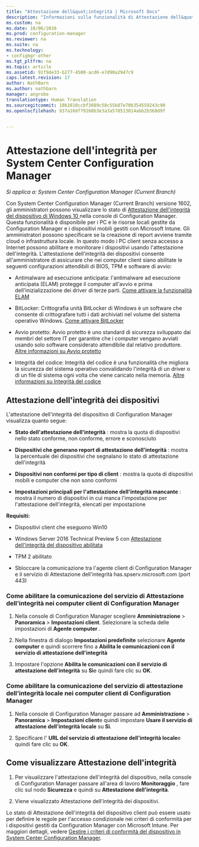 ```yaml
---
title: "Attestazione dell&quot;integrità | Microsoft Docs"
description: "Informazioni sulla funzionalità di Attestazione dell&quot;integrità del dispositivo visibile nella console di Configuration Manager."
ms.custom: na
ms.date: 10/06/2016
ms.prod: configuration-manager
ms.reviewer: na
ms.suite: na
ms.technology:
- configmgr-other
ms.tgt_pltfrm: na
ms.topic: article
ms.assetid: 91f9de33-b277-4500-acd6-e7d90a2947c9
caps.latest.revision: 17
author: NathBarn
ms.author: nathbarn
manager: angrobe
translationtype: Human Translation
ms.sourcegitcommit: 10b1010ccbf3889c58c55b87e70b354559243c90
ms.openlocfilehash: 937a168f79168b3e3a3a578513814abb2b368d9f


---
```

# <a name="health-attestation-for-system-center-configuration-manager"></a>Attestazione dell'integrità per System Center Configuration Manager

*Si applica a: System Center Configuration Manager (Current Branch)*

Con System Center Configuration Manager (Current Branch) versione 1602, gli amministratori possono visualizzare lo stato di [Attestazione dell'integrità del dispositivo di Windows 10 ](https://technet.microsoft.com/library/mt592023.aspx) nella console di Configuration Manager.  Questa funzionalità è disponibile per i PC e le risorse locali gestite da Configuration Manager e i dispositivi mobili gestiti con Microsoft Intune. Gli amministratori possono specificare se la creazione di report avviene tramite cloud o infrastruttura locale. In questo modo i PC client senza accesso a Internet possono abilitare e monitorare i dispositivi usando l'attestazione dell'integrità. L'attestazione dell'integrità dei dispositivi consente all'amministratore di assicurare che nei computer client siano abilitate le seguenti configurazioni attendibili di BIOS, TPM e software di avvio:  

-   Antimalware ad esecuzione anticipata: l'antimalware ad esecuzione anticipata (ELAM) protegge il computer all'avvio e prima dell'inizializzazione dei driver di terze parti. [Come attivare la funzionalità ELAM](https://gallery.technet.microsoft.com/How-to-turn-on-Early-84552ec5)  

-   BitLocker: Crittografia unità BitLocker di Windows è un software che consente di crittografare tutti i dati archiviati nel volume del sistema operativo Windows.  [Come attivare BitLocker](https://gallery.technet.microsoft.com/How-to-turn-on-BitLocker-34294d3d)  

-   Avvio protetto: Avvio protetto è uno standard di sicurezza sviluppato dai membri del settore IT per garantire che i computer vengano avviati usando solo software considerato attendibile dal relativo produttore. [Altre informazioni su Avvio protetto](https://technet.microsoft.com/library/hh824987.aspx)  

-   Integrità del codice: Integrità del codice è una funzionalità che migliora la sicurezza del sistema operativo convalidando l'integrità di un driver o di un file di sistema ogni volta che viene caricato nella memoria. [Altre informazioni su Integrità del codice](https://technet.microsoft.com/library/dd348642.aspx)  



##  <a name="device-health-attestation"></a>Attestazione dell'integrità dei dispositivi  
 L'attestazione dell'integrità del dispositivo di Configuration Manager visualizza quanto segue:  

-   **Stato dell'attestazione dell'integrità** : mostra la quota di dispositivi nello stato conforme, non conforme, errore e sconosciuto  

-   **Dispositivi che generano report di attestazione dell'integrità** : mostra la percentuale dei dispositivi che segnalano lo stato di attestazione dell'integrità  

-   **Dispositivi non conformi per tipo di client** : mostra la quota di dispositivi mobili e computer che non sono conformi  

-   **Impostazioni principali per l'attestazione dell'integrità mancante** : mostra il numero di dispositivi in cui manca l'impostazione per l'attestazione dell'integrità, elencati per impostazione  

 **Requisiti:**  

-   Dispositivi client che eseguono Win10  

-   Windows Server 2016 Technical Preview 5 con [Attestazione dell'integrità del dispositivo abilitata](https://technet.microsoft.com/windows-server-docs/security/device-health-attestation)

-    TPM 2 abilitato  

-   Sbloccare la comunicazione tra l'agente client di Configuration Manager e il servizio di Attestazione dell'integrità has.spserv.microsoft.com (port 443)

### <a name="how-to-enable-health-attestation-service-communication-on-configuration-manager-client-computers"></a>Come abilitare la comunicazione del servizio di Attestazione dell'integrità nei computer client di Configuration Manager  

1.  Nella console di Configuration Manager scegliere **Amministrazione** > **Panoramica** > **Impostazioni client**.  Selezionare la scheda delle impostazioni di **Agente computer** .  

2.  Nella finestra di dialogo **Impostazioni predefinite** selezionare **Agente computer** e quindi scorrere fino a **Abilita le comunicazioni con il servizio di attestazione dell'integrità**  

3.  Impostare l'opzione **Abilita le comunicazioni con il servizio di attestazione dell'integrità** su **Sì**e quindi fare clic su **OK**.  

### <a name="how-to-enable-on-premises-health-attestation-service-communication-on-configuration-manager-client-computers"></a>Come abilitare la comunicazione del servizio di attestazione dell'integrità locale nei computer client di Configuration Manager


1. Nella console di Configuration Manager passare ad **Amministrazione** > **Panoramica** > **Impostazioni client**e quindi impostare **Usare il servizio di attestazione dell'integrità locale** su **Sì**.


2. Specificare l' **URL del servizio di attestazione dell'integrità locale**e quindi fare clic su **OK**.

## <a name="how-to-view-health-attestation"></a>Come visualizzare Attestazione dell'integrità  


1.  Per visualizzare l'attestazione dell'integrità del dispositivo, nella console di Configuration Manager passare all'area di lavoro **Monitoraggio** , fare clic sul nodo **Sicurezza** e quindi su **Attestazione dell'integrità**.  

2.  Viene visualizzato Attestazione dell'integrità dei dispositivi.  

 Lo stato di Attestazione dell'integrità del dispositivo client può essere usato per definire le regole per l'accesso condizionale nei criteri di conformità per i dispositivi gestiti da Configuration Manager con Microsoft Intune. Per maggiori dettagli, vedere [Gestire i criteri di conformità del dispositivo in System Center Configuration Manager](/sccm/protect/deploy-use/device-compliance-policies).  



<!--HONumber=Dec16_HO3-->


